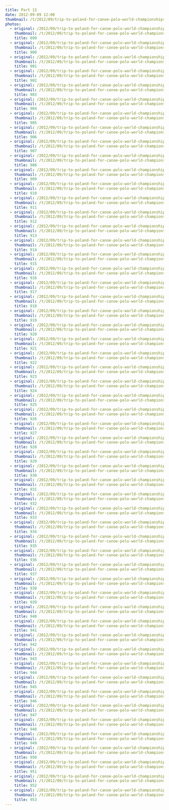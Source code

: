 ```yaml
---
title: Part 13
date: 2012-09-09 12:00
thumbnail: /t/2012/09/trip-to-poland-for-canoe-polo-world-championships/world-championships/Random-photos-of-players-and-spectators/part-13/899.jpg
photos:
  - original: /2012/09/trip-to-poland-for-canoe-polo-world-championships/world-championships/Random-photos-of-players-and-spectators/part-13/899.jpg
    thumbnail: /t/2012/09/trip-to-poland-for-canoe-polo-world-championships/world-championships/Random-photos-of-players-and-spectators/part-13/899.jpg
    title: 899
  - original: /2012/09/trip-to-poland-for-canoe-polo-world-championships/world-championships/Random-photos-of-players-and-spectators/part-13/900.jpg
    thumbnail: /t/2012/09/trip-to-poland-for-canoe-polo-world-championships/world-championships/Random-photos-of-players-and-spectators/part-13/900.jpg
    title: 900
  - original: /2012/09/trip-to-poland-for-canoe-polo-world-championships/world-championships/Random-photos-of-players-and-spectators/part-13/901.jpg
    thumbnail: /t/2012/09/trip-to-poland-for-canoe-polo-world-championships/world-championships/Random-photos-of-players-and-spectators/part-13/901.jpg
    title: 901
  - original: /2012/09/trip-to-poland-for-canoe-polo-world-championships/world-championships/Random-photos-of-players-and-spectators/part-13/902.jpg
    thumbnail: /t/2012/09/trip-to-poland-for-canoe-polo-world-championships/world-championships/Random-photos-of-players-and-spectators/part-13/902.jpg
    title: 902
  - original: /2012/09/trip-to-poland-for-canoe-polo-world-championships/world-championships/Random-photos-of-players-and-spectators/part-13/903.jpg
    thumbnail: /t/2012/09/trip-to-poland-for-canoe-polo-world-championships/world-championships/Random-photos-of-players-and-spectators/part-13/903.jpg
    title: 903
  - original: /2012/09/trip-to-poland-for-canoe-polo-world-championships/world-championships/Random-photos-of-players-and-spectators/part-13/904.jpg
    thumbnail: /t/2012/09/trip-to-poland-for-canoe-polo-world-championships/world-championships/Random-photos-of-players-and-spectators/part-13/904.jpg
    title: 904
  - original: /2012/09/trip-to-poland-for-canoe-polo-world-championships/world-championships/Random-photos-of-players-and-spectators/part-13/905.jpg
    thumbnail: /t/2012/09/trip-to-poland-for-canoe-polo-world-championships/world-championships/Random-photos-of-players-and-spectators/part-13/905.jpg
    title: 905
  - original: /2012/09/trip-to-poland-for-canoe-polo-world-championships/world-championships/Random-photos-of-players-and-spectators/part-13/906.jpg
    thumbnail: /t/2012/09/trip-to-poland-for-canoe-polo-world-championships/world-championships/Random-photos-of-players-and-spectators/part-13/906.jpg
    title: 906
  - original: /2012/09/trip-to-poland-for-canoe-polo-world-championships/world-championships/Random-photos-of-players-and-spectators/part-13/907.jpg
    thumbnail: /t/2012/09/trip-to-poland-for-canoe-polo-world-championships/world-championships/Random-photos-of-players-and-spectators/part-13/907.jpg
    title: 907
  - original: /2012/09/trip-to-poland-for-canoe-polo-world-championships/world-championships/Random-photos-of-players-and-spectators/part-13/908.jpg
    thumbnail: /t/2012/09/trip-to-poland-for-canoe-polo-world-championships/world-championships/Random-photos-of-players-and-spectators/part-13/908.jpg
    title: 908
  - original: /2012/09/trip-to-poland-for-canoe-polo-world-championships/world-championships/Random-photos-of-players-and-spectators/part-13/909.jpg
    thumbnail: /t/2012/09/trip-to-poland-for-canoe-polo-world-championships/world-championships/Random-photos-of-players-and-spectators/part-13/909.jpg
    title: 909
  - original: /2012/09/trip-to-poland-for-canoe-polo-world-championships/world-championships/Random-photos-of-players-and-spectators/part-13/910.jpg
    thumbnail: /t/2012/09/trip-to-poland-for-canoe-polo-world-championships/world-championships/Random-photos-of-players-and-spectators/part-13/910.jpg
    title: 910
  - original: /2012/09/trip-to-poland-for-canoe-polo-world-championships/world-championships/Random-photos-of-players-and-spectators/part-13/911.jpg
    thumbnail: /t/2012/09/trip-to-poland-for-canoe-polo-world-championships/world-championships/Random-photos-of-players-and-spectators/part-13/911.jpg
    title: 911
  - original: /2012/09/trip-to-poland-for-canoe-polo-world-championships/world-championships/Random-photos-of-players-and-spectators/part-13/912.jpg
    thumbnail: /t/2012/09/trip-to-poland-for-canoe-polo-world-championships/world-championships/Random-photos-of-players-and-spectators/part-13/912.jpg
    title: 912
  - original: /2012/09/trip-to-poland-for-canoe-polo-world-championships/world-championships/Random-photos-of-players-and-spectators/part-13/913.jpg
    thumbnail: /t/2012/09/trip-to-poland-for-canoe-polo-world-championships/world-championships/Random-photos-of-players-and-spectators/part-13/913.jpg
    title: 913
  - original: /2012/09/trip-to-poland-for-canoe-polo-world-championships/world-championships/Random-photos-of-players-and-spectators/part-13/914.jpg
    thumbnail: /t/2012/09/trip-to-poland-for-canoe-polo-world-championships/world-championships/Random-photos-of-players-and-spectators/part-13/914.jpg
    title: 914
  - original: /2012/09/trip-to-poland-for-canoe-polo-world-championships/world-championships/Random-photos-of-players-and-spectators/part-13/915.jpg
    thumbnail: /t/2012/09/trip-to-poland-for-canoe-polo-world-championships/world-championships/Random-photos-of-players-and-spectators/part-13/915.jpg
    title: 915
  - original: /2012/09/trip-to-poland-for-canoe-polo-world-championships/world-championships/Random-photos-of-players-and-spectators/part-13/916.jpg
    thumbnail: /t/2012/09/trip-to-poland-for-canoe-polo-world-championships/world-championships/Random-photos-of-players-and-spectators/part-13/916.jpg
    title: 916
  - original: /2012/09/trip-to-poland-for-canoe-polo-world-championships/world-championships/Random-photos-of-players-and-spectators/part-13/917.jpg
    thumbnail: /t/2012/09/trip-to-poland-for-canoe-polo-world-championships/world-championships/Random-photos-of-players-and-spectators/part-13/917.jpg
    title: 917
  - original: /2012/09/trip-to-poland-for-canoe-polo-world-championships/world-championships/Random-photos-of-players-and-spectators/part-13/918.jpg
    thumbnail: /t/2012/09/trip-to-poland-for-canoe-polo-world-championships/world-championships/Random-photos-of-players-and-spectators/part-13/918.jpg
    title: 918
  - original: /2012/09/trip-to-poland-for-canoe-polo-world-championships/world-championships/Random-photos-of-players-and-spectators/part-13/919.jpg
    thumbnail: /t/2012/09/trip-to-poland-for-canoe-polo-world-championships/world-championships/Random-photos-of-players-and-spectators/part-13/919.jpg
    title: 919
  - original: /2012/09/trip-to-poland-for-canoe-polo-world-championships/world-championships/Random-photos-of-players-and-spectators/part-13/920.jpg
    thumbnail: /t/2012/09/trip-to-poland-for-canoe-polo-world-championships/world-championships/Random-photos-of-players-and-spectators/part-13/920.jpg
    title: 920
  - original: /2012/09/trip-to-poland-for-canoe-polo-world-championships/world-championships/Random-photos-of-players-and-spectators/part-13/921.jpg
    thumbnail: /t/2012/09/trip-to-poland-for-canoe-polo-world-championships/world-championships/Random-photos-of-players-and-spectators/part-13/921.jpg
    title: 921
  - original: /2012/09/trip-to-poland-for-canoe-polo-world-championships/world-championships/Random-photos-of-players-and-spectators/part-13/922.jpg
    thumbnail: /t/2012/09/trip-to-poland-for-canoe-polo-world-championships/world-championships/Random-photos-of-players-and-spectators/part-13/922.jpg
    title: 922
  - original: /2012/09/trip-to-poland-for-canoe-polo-world-championships/world-championships/Random-photos-of-players-and-spectators/part-13/923.jpg
    thumbnail: /t/2012/09/trip-to-poland-for-canoe-polo-world-championships/world-championships/Random-photos-of-players-and-spectators/part-13/923.jpg
    title: 923
  - original: /2012/09/trip-to-poland-for-canoe-polo-world-championships/world-championships/Random-photos-of-players-and-spectators/part-13/924.jpg
    thumbnail: /t/2012/09/trip-to-poland-for-canoe-polo-world-championships/world-championships/Random-photos-of-players-and-spectators/part-13/924.jpg
    title: 924
  - original: /2012/09/trip-to-poland-for-canoe-polo-world-championships/world-championships/Random-photos-of-players-and-spectators/part-13/925.jpg
    thumbnail: /t/2012/09/trip-to-poland-for-canoe-polo-world-championships/world-championships/Random-photos-of-players-and-spectators/part-13/925.jpg
    title: 925
  - original: /2012/09/trip-to-poland-for-canoe-polo-world-championships/world-championships/Random-photos-of-players-and-spectators/part-13/926.jpg
    thumbnail: /t/2012/09/trip-to-poland-for-canoe-polo-world-championships/world-championships/Random-photos-of-players-and-spectators/part-13/926.jpg
    title: 926
  - original: /2012/09/trip-to-poland-for-canoe-polo-world-championships/world-championships/Random-photos-of-players-and-spectators/part-13/927.jpg
    thumbnail: /t/2012/09/trip-to-poland-for-canoe-polo-world-championships/world-championships/Random-photos-of-players-and-spectators/part-13/927.jpg
    title: 927
  - original: /2012/09/trip-to-poland-for-canoe-polo-world-championships/world-championships/Random-photos-of-players-and-spectators/part-13/928.jpg
    thumbnail: /t/2012/09/trip-to-poland-for-canoe-polo-world-championships/world-championships/Random-photos-of-players-and-spectators/part-13/928.jpg
    title: 928
  - original: /2012/09/trip-to-poland-for-canoe-polo-world-championships/world-championships/Random-photos-of-players-and-spectators/part-13/929.jpg
    thumbnail: /t/2012/09/trip-to-poland-for-canoe-polo-world-championships/world-championships/Random-photos-of-players-and-spectators/part-13/929.jpg
    title: 929
  - original: /2012/09/trip-to-poland-for-canoe-polo-world-championships/world-championships/Random-photos-of-players-and-spectators/part-13/930.jpg
    thumbnail: /t/2012/09/trip-to-poland-for-canoe-polo-world-championships/world-championships/Random-photos-of-players-and-spectators/part-13/930.jpg
    title: 930
  - original: /2012/09/trip-to-poland-for-canoe-polo-world-championships/world-championships/Random-photos-of-players-and-spectators/part-13/931.jpg
    thumbnail: /t/2012/09/trip-to-poland-for-canoe-polo-world-championships/world-championships/Random-photos-of-players-and-spectators/part-13/931.jpg
    title: 931
  - original: /2012/09/trip-to-poland-for-canoe-polo-world-championships/world-championships/Random-photos-of-players-and-spectators/part-13/932.jpg
    thumbnail: /t/2012/09/trip-to-poland-for-canoe-polo-world-championships/world-championships/Random-photos-of-players-and-spectators/part-13/932.jpg
    title: 932
  - original: /2012/09/trip-to-poland-for-canoe-polo-world-championships/world-championships/Random-photos-of-players-and-spectators/part-13/933.jpg
    thumbnail: /t/2012/09/trip-to-poland-for-canoe-polo-world-championships/world-championships/Random-photos-of-players-and-spectators/part-13/933.jpg
    title: 933
  - original: /2012/09/trip-to-poland-for-canoe-polo-world-championships/world-championships/Random-photos-of-players-and-spectators/part-13/934.jpg
    thumbnail: /t/2012/09/trip-to-poland-for-canoe-polo-world-championships/world-championships/Random-photos-of-players-and-spectators/part-13/934.jpg
    title: 934
  - original: /2012/09/trip-to-poland-for-canoe-polo-world-championships/world-championships/Random-photos-of-players-and-spectators/part-13/935.jpg
    thumbnail: /t/2012/09/trip-to-poland-for-canoe-polo-world-championships/world-championships/Random-photos-of-players-and-spectators/part-13/935.jpg
    title: 935
  - original: /2012/09/trip-to-poland-for-canoe-polo-world-championships/world-championships/Random-photos-of-players-and-spectators/part-13/936.jpg
    thumbnail: /t/2012/09/trip-to-poland-for-canoe-polo-world-championships/world-championships/Random-photos-of-players-and-spectators/part-13/936.jpg
    title: 936
  - original: /2012/09/trip-to-poland-for-canoe-polo-world-championships/world-championships/Random-photos-of-players-and-spectators/part-13/937.jpg
    thumbnail: /t/2012/09/trip-to-poland-for-canoe-polo-world-championships/world-championships/Random-photos-of-players-and-spectators/part-13/937.jpg
    title: 937
  - original: /2012/09/trip-to-poland-for-canoe-polo-world-championships/world-championships/Random-photos-of-players-and-spectators/part-13/938.jpg
    thumbnail: /t/2012/09/trip-to-poland-for-canoe-polo-world-championships/world-championships/Random-photos-of-players-and-spectators/part-13/938.jpg
    title: 938
  - original: /2012/09/trip-to-poland-for-canoe-polo-world-championships/world-championships/Random-photos-of-players-and-spectators/part-13/939.jpg
    thumbnail: /t/2012/09/trip-to-poland-for-canoe-polo-world-championships/world-championships/Random-photos-of-players-and-spectators/part-13/939.jpg
    title: 939
  - original: /2012/09/trip-to-poland-for-canoe-polo-world-championships/world-championships/Random-photos-of-players-and-spectators/part-13/940.jpg
    thumbnail: /t/2012/09/trip-to-poland-for-canoe-polo-world-championships/world-championships/Random-photos-of-players-and-spectators/part-13/940.jpg
    title: 940
  - original: /2012/09/trip-to-poland-for-canoe-polo-world-championships/world-championships/Random-photos-of-players-and-spectators/part-13/941.jpg
    thumbnail: /t/2012/09/trip-to-poland-for-canoe-polo-world-championships/world-championships/Random-photos-of-players-and-spectators/part-13/941.jpg
    title: 941
  - original: /2012/09/trip-to-poland-for-canoe-polo-world-championships/world-championships/Random-photos-of-players-and-spectators/part-13/942.jpg
    thumbnail: /t/2012/09/trip-to-poland-for-canoe-polo-world-championships/world-championships/Random-photos-of-players-and-spectators/part-13/942.jpg
    title: 942
  - original: /2012/09/trip-to-poland-for-canoe-polo-world-championships/world-championships/Random-photos-of-players-and-spectators/part-13/943.jpg
    thumbnail: /t/2012/09/trip-to-poland-for-canoe-polo-world-championships/world-championships/Random-photos-of-players-and-spectators/part-13/943.jpg
    title: 943
  - original: /2012/09/trip-to-poland-for-canoe-polo-world-championships/world-championships/Random-photos-of-players-and-spectators/part-13/944.jpg
    thumbnail: /t/2012/09/trip-to-poland-for-canoe-polo-world-championships/world-championships/Random-photos-of-players-and-spectators/part-13/944.jpg
    title: 944
  - original: /2012/09/trip-to-poland-for-canoe-polo-world-championships/world-championships/Random-photos-of-players-and-spectators/part-13/945.jpg
    thumbnail: /t/2012/09/trip-to-poland-for-canoe-polo-world-championships/world-championships/Random-photos-of-players-and-spectators/part-13/945.jpg
    title: 945
  - original: /2012/09/trip-to-poland-for-canoe-polo-world-championships/world-championships/Random-photos-of-players-and-spectators/part-13/946.jpg
    thumbnail: /t/2012/09/trip-to-poland-for-canoe-polo-world-championships/world-championships/Random-photos-of-players-and-spectators/part-13/946.jpg
    title: 946
  - original: /2012/09/trip-to-poland-for-canoe-polo-world-championships/world-championships/Random-photos-of-players-and-spectators/part-13/947.jpg
    thumbnail: /t/2012/09/trip-to-poland-for-canoe-polo-world-championships/world-championships/Random-photos-of-players-and-spectators/part-13/947.jpg
    title: 947
  - original: /2012/09/trip-to-poland-for-canoe-polo-world-championships/world-championships/Random-photos-of-players-and-spectators/part-13/948.jpg
    thumbnail: /t/2012/09/trip-to-poland-for-canoe-polo-world-championships/world-championships/Random-photos-of-players-and-spectators/part-13/948.jpg
    title: 948
  - original: /2012/09/trip-to-poland-for-canoe-polo-world-championships/world-championships/Random-photos-of-players-and-spectators/part-13/949.jpg
    thumbnail: /t/2012/09/trip-to-poland-for-canoe-polo-world-championships/world-championships/Random-photos-of-players-and-spectators/part-13/949.jpg
    title: 949
  - original: /2012/09/trip-to-poland-for-canoe-polo-world-championships/world-championships/Random-photos-of-players-and-spectators/part-13/950.jpg
    thumbnail: /t/2012/09/trip-to-poland-for-canoe-polo-world-championships/world-championships/Random-photos-of-players-and-spectators/part-13/950.jpg
    title: 950
  - original: /2012/09/trip-to-poland-for-canoe-polo-world-championships/world-championships/Random-photos-of-players-and-spectators/part-13/951.jpg
    thumbnail: /t/2012/09/trip-to-poland-for-canoe-polo-world-championships/world-championships/Random-photos-of-players-and-spectators/part-13/951.jpg
    title: 951
  - original: /2012/09/trip-to-poland-for-canoe-polo-world-championships/world-championships/Random-photos-of-players-and-spectators/part-13/952.jpg
    thumbnail: /t/2012/09/trip-to-poland-for-canoe-polo-world-championships/world-championships/Random-photos-of-players-and-spectators/part-13/952.jpg
    title: 952
  - original: /2012/09/trip-to-poland-for-canoe-polo-world-championships/world-championships/Random-photos-of-players-and-spectators/part-13/953.jpg
    thumbnail: /t/2012/09/trip-to-poland-for-canoe-polo-world-championships/world-championships/Random-photos-of-players-and-spectators/part-13/953.jpg
    title: 953
---
```

